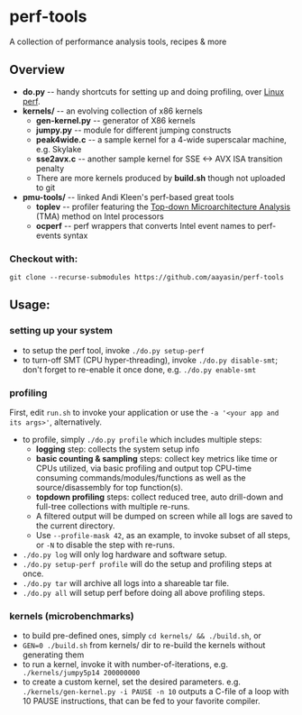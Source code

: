 # perf-tools
A collection of performance analysis tools, recipes &amp; more

## Overview
* **do.py** -- handy shortcuts for setting up and doing profiling, over [Linux perf](https://perf.wiki.kernel.org/index).
* **kernels/** -- an evolving collection of x86 kernels
  * **gen-kernel.py** -- generator of X86 kernels
  * **jumpy.py** -- module for different jumping constructs
  * **peak4wide.c** -- a sample kernel for a 4-wide superscalar machine, e.g. Skylake
  * **sse2avx.c** -- another sample kernel for SSE <-> AVX ISA transition penalty
  * There are more kernels produced by **build.sh** though not uploaded to git
* **pmu-tools/** -- linked Andi Kleen's perf-based great tools
  * **toplev** -- profiler featuring the [Top-down Microarchitecture Analysis](http://bit.ly/tma-ispass14) (TMA) method on Intel processors
  * **ocperf** -- perf wrappers that converts Intel event names to perf-events syntax  
### Checkout with: 
`git clone --recurse-submodules https://github.com/aayasin/perf-tools`


## Usage:
### setting up your system
* to setup the perf tool, invoke `./do.py setup-perf`
* to turn-off SMT (CPU hyper-threading), invoke `./do.py disable-smt`; don't forget to re-enable it once done, e.g. `./do.py enable-smt`

### profiling
First, edit `run.sh` to invoke your application or use the `-a '<your app and its args>'`, alternatively.
* to profile, simply `./do.py profile` which includes multiple steps:
  * **logging** step: collects the system setup info
  * **basic counting & sampling** steps: collect key metrics like time or CPUs utilized,
    via basic profiling and output top CPU-time consuming commands/modules/functions as well as
    the source/disassembly for top function(s).
  * **topdown profiling** steps: collect reduced tree, auto drill-down and full-tree collections with multiple re-runs. 
  * A filtered output will be dumped on screen while all logs are saved to the current directory.
  * Use `--profile-mask 42`, as an example, to invoke subset of all steps,
    or `-N` to disable the step with re-runs. 
* `./do.py log` will only log hardware and software setup.
* `./do.py setup-perf profile` will do the setup and profiling steps at once.
* `./do.py tar` will archive all logs into a shareable tar file.
* `./do.py all` will setup perf before doing all above profiling steps.

### kernels (microbenchmarks)
* to build pre-defined ones, simply `cd kernels/ && ./build.sh`, or
* `GEN=0 ./build.sh` from kernels/ dir to re-build the kernels without generating them
* to run a kernel, invoke it with number-of-iterations, e.g.
`    ./kernels/jumpy5p14 200000000`
* to create a custom kernel, set the desired parameters. e.g.
`    ./kernels/gen-kernel.py -i PAUSE -n 10`
  outputs a C-file of a loop with 10 PAUSE instructions, that can be fed to your favorite compiler.
